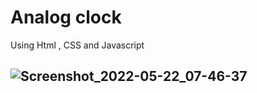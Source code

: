 # Analog clock
Using Html , CSS and Javascript

## ![Screenshot_2022-05-22_07-46-37](https://user-images.githubusercontent.com/56411192/169675447-6fffe545-65d8-4563-bf5c-eeb1d8782cde.png)
